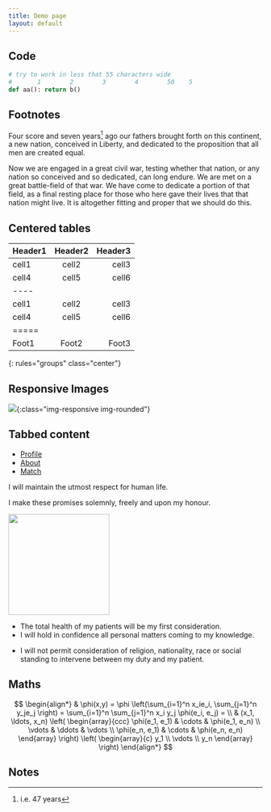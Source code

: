 ```yaml
---
title: Demo page
layout: default
---
```


## Code

```python 
# try to work in less that 55 characters wide
#       1        2        3        4        50    5
def aa(): return b()
```

## Footnotes

Four score and seven years[^1] ago our fathers brought forth on this continent, a new nation, conceived in Liberty, and dedicated to the proposition that all men are created equal.

Now we are engaged in a great civil war, testing whether that nation, or any nation so conceived and so dedicated, can long endure. We are met on a great battle-field of that war. We have come to dedicate a portion of that field, as a final resting place for those who here gave their lives that that nation might live. It is altogether fitting and proper that we should do this.

## Centered tables

| Header1 | Header2 | Header3 |
|:--------|:-------:|--------:|
| cell1   | cell2   | cell3   |
| cell4   | cell5   | cell6   |
|----
| cell1   | cell2   | cell3   |
| cell4   | cell5   | cell6   |
|=====
| Foot1   | Foot2   | Foot3|
{: rules="groups" class="center"}


## Responsive Images

![](https://images.pexels.com/photos/1133957/pexels-photo-1133957.jpeg?cs=srgb&dl=beautiful-beautiful-flowers-bird-1133957.jpg&fm=jpg){:class="img-responsive img-rounded"}

## Tabbed content

<ul id="profileTabs" class="nav nav-tabs">
    <li class="active"><a href="#profile" data-toggle="tab">Profile</a></li>
    <li><a href="#about" data-toggle="tab">About</a></li>
    <li><a href="#match" data-toggle="tab">Match</a></li>
</ul>
  <div class="tab-content">
<div role="tabpanel" class="tab-pane active" id="profile">
<p>
I will maintain the utmost respect for human life.
</p><p>
I make these promises solemnly, freely and upon my honour.

</p>
</div>

<div role="tabpanel" class="tab-pane" id="about">
    <img width=200 src="http://aux2.iconspalace.com/uploads/pharmacist-female-icon-256.png">
</div>

<div role="tabpanel" class="tab-pane" id="match">
    <ul>
    <li>
    The total health of my patients will be my first consideration.</li>
<li>
I will hold in confidence all personal matters coming to my knowledge.</li>
<li>

I will not permit consideration of religion, nationality, race or social standing to intervene between my duty and my patient.
</li>
</ul>
</div>
</div>


## Maths

$$
\begin{align*}
  & \phi(x,y) = \phi \left(\sum_{i=1}^n x_ie_i, \sum_{j=1}^n y_je_j \right)
  = \sum_{i=1}^n \sum_{j=1}^n x_i y_j \phi(e_i, e_j) = \\
  & (x_1, \ldots, x_n) \left( \begin{array}{ccc}
      \phi(e_1, e_1) & \cdots & \phi(e_1, e_n) \\
      \vdots & \ddots & \vdots \\
      \phi(e_n, e_1) & \cdots & \phi(e_n, e_n)
    \end{array} \right)
  \left( \begin{array}{c}
      y_1 \\
      \vdots \\
      y_n
    \end{array} \right)
\end{align*}
$$

## Notes

[^1]: i.e. 47 years
